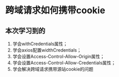 # 跨域请求如何携带cookie

## 本次学习到的
1. 学会withCredentials属性；
2. 学会axios配置widthCredentials；
3. 学会设置Access-Control-Allow-Origin属性；
4. 学会设置Access-Control-Allow-Credentials属性；
5. 学会解决跨域请求携带源站cookie的问题